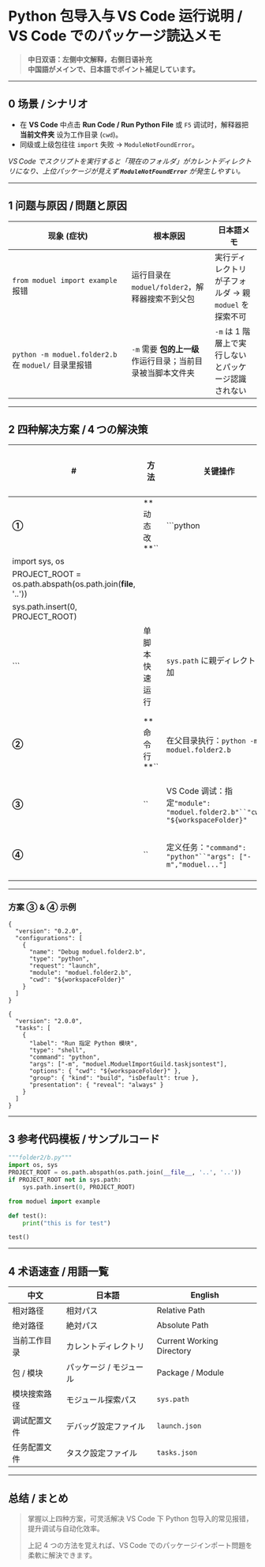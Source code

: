 # Python 包导入与 VS Code 运行说明 / VS Code でのパッケージ読込メモ

> **中日双语：左侧中文解释，右侧日语补充**\
> **中国語がメインで、日本語でポイント補足しています。**

---

## 0 场景 / シナリオ

- 在 **VS Code** 中点击 **Run Code / Run Python File** 或 `F5` 调试时，解释器把 **当前文件夹** 设为工作目录 (`cwd`)。
- 同级或上级包往往 `import` 失败 → `ModuleNotFoundError`。

*VS Code でスクリプトを実行すると「現在のフォルダ」がカレントディレクトリになり、上位パッケージが見えず **`ModuleNotFoundError`** が発生しやすい。*

---

## 1 问题与原因 / 問題と原因

| 现象 (症状)                                        | 根本原因                                | 日本語メモ                             |
| ---------------------------------------------- | ----------------------------------- | --------------------------------- |
| `from moduel import example` 报错                | 运行目录在 `moduel/folder2`，解释器搜索不到父包    | 実行ディレクトリが子フォルダ → 親 `moduel` を探索不可 |
| `python -m moduel.folder2.b` 在 `moduel/` 目录里报错 | `-m` 需要 **包的上一级** 作运行目录；当前目录被当脚本文件夹 | `-m` は 1 階層上で実行しないとパッケージ認識されない    |

---

## 2 四种解决方案 / 4 つの解決策

| #                                                             | 方法         | 关键操作                                                                     | 典型场景      | 日本語要点                |
| ------------------------------------------------------------- | ---------- | ------------------------------------------------------------------------ | --------- | -------------------- |
| **①**                                                         | **动态改 **`` | \`\`\`python                                                             |           |                      |
| import sys, os                                                |            |                                                                          |           |                      |
| PROJECT\_ROOT = os.path.abspath(os.path.join(**file**, '..')) |            |                                                                          |           |                      |
| sys.path.insert(0, PROJECT\_ROOT)                             |            |                                                                          |           |                      |
| \`\`\`                                                        | 单脚本快速运行    | `sys.path` に親ディレクトリ追加                                                    |           |                      |
| **②**                                                         | **命令行 **`` | 在父目录执行：`python -m moduel.folder2.b`                                      | CI / 手动运行 | 親階層から `python -m` 実行 |
| **③**                                                         | ``         | VS Code 调试：指定`"module": "moduel.folder2.b"``"cwd": "${workspaceFolder}"` | 图形调试      | VS Code デバッグ構成       |
| **④**                                                         | ``         | 定义任务：`"command": "python"``"args": ["-m","moduel..."]`                   | 一键运行      | タスクでワンキー実行           |

---

### 方案 ③ & ④ 示例

```jsonc
{
  "version": "0.2.0",
  "configurations": [
    {
      "name": "Debug moduel.folder2.b",
      "type": "python",
      "request": "launch",
      "module": "moduel.folder2.b",
      "cwd": "${workspaceFolder}"
    }
  ]
}
```

```jsonc
{
  "version": "2.0.0",
  "tasks": [
    {
      "label": "Run 指定 Python 模块",
      "type": "shell",
      "command": "python",
      "args": ["-m", "moduel.ModuelImportGuild.taskjsontest"],
      "options": { "cwd": "${workspaceFolder}" },
      "group": { "kind": "build", "isDefault": true },
      "presentation": { "reveal": "always" }
    }
  ]
}
```

---

## 3 参考代码模板 / サンプルコード

```python
"""folder2/b.py"""
import os, sys
PROJECT_ROOT = os.path.abspath(os.path.join(__file__, '..', '..'))
if PROJECT_ROOT not in sys.path:
    sys.path.insert(0, PROJECT_ROOT)

from moduel import example

def test():
    print("this is for test")

test()
```

---

## 4 术语速查 / 用語一覧

| 中文     | 日本語           | English                   |
| ------ | ------------- | ------------------------- |
| 相对路径   | 相対パス          | Relative Path             |
| 绝对路径   | 絶対パス          | Absolute Path             |
| 当前工作目录 | カレントディレクトリ    | Current Working Directory |
| 包 / 模块 | パッケージ / モジュール | Package / Module          |
| 模块搜索路径 | モジュール探索パス     | `sys.path`                |
| 调试配置文件 | デバッグ設定ファイル    | `launch.json`             |
| 任务配置文件 | タスク設定ファイル     | `tasks.json`              |

---

## 总结 / まとめ

> 掌握以上四种方案，可灵活解决 VS Code 下 Python 包导入的常见报错，提升调试与自动化效率。
>
> 上記 4 つの方法を覚えれば、VS Code でのパッケージインポート問題を柔軟に解決できます。

